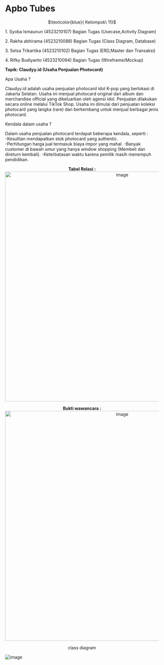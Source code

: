 # Apbo Tubes
<p align="center">
  $\textcolor{blue}{ Kelompok\ 11}$
</p>

<p> 1.⁠ ⁠Syoba Ismaunun (4523210107) Bagian Tugas (Usecase,Activity Diagram) </p>
<p> 2.⁠ ⁠Rakha abhirama (4523210088) Bagian Tugas (Class Diagram, Database) </p>
<p> 3.⁠ ⁠Selsa Trikartika (4523210102) Bagian Tugas (ERD,Master dan Transaksi) </p>
<p> 4.⁠ ⁠Rifky Budiyanto (4523210094) Bagian Tugas (Wireframe/Mockup) </p>
<p> 
  </p>
<div align="Left">
  <b>Topik: Claudyy.id (Usaha Penjualan Photocard)</b>
<div align ="Jusfity">
  <p> Apa Usaha ?</p>
  <p>Claudyy.id adalah usaha penjualan photocard idol K-pop yang berlokasi di Jakarta Selatan. Usaha ini menjual photocard original dari album dan merchandise official yang dikeluarkan oleh agensi idol. Penjualan dilakukan secara online melalui TikTok Shop. Usaha ini dimulai dari penjualan koleksi photocard yang langka (rare) dan berkembang untuk menjual berbagai jenis photocard. </p>
  </div>
<div align="Left">
  <p>Kendala dalam usaha ?</p>
  <p>Dalam usaha penjualan photocard terdapat beberapa kendala, seperti : 
    <br>-Kesulitan mendapatkan stok photocard yang authentic.</br>
    -Perhitungan harga jual termasuk biaya impor yang mahal.
    -Banyak customer di bawah umur yang hanya window shopping (Membeli dan direturn kembali).
    -Keterbatasan waktu karena pemilik masih menempuh pendidikan.
  </p>

</p>
<div align="center">
<b>Tabel Relasi : 
</b>
</div>

<div align="center">
<img width="751" alt="image" src="https://github.com/user-attachments/assets/af1f19da-6b95-453b-b03e-851e9ce7da5e")/>
</div>
  
</p>
<div align="center">
<b>Bukti wawancara : 
</b>
</div>

<div align="center">
<img width="751" alt="image" src="https://github.com/user-attachments/assets/2b432544-cbc9-4a8c-b615-ba4f75dc1ca7" />
</div>

<p align="center">
  class diagram

![image](https://github.com/user-attachments/assets/1ad9724b-adef-4026-8c4c-82b8a2d667a2)
